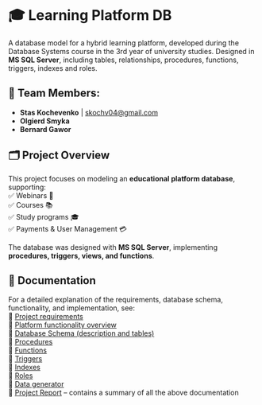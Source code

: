 # 🎓 Learning Platform DB

A database model for a hybrid learning platform, developed during the Database Systems course in the 3rd year of university studies. Designed in **MS SQL Server**, including tables, relationships, procedures, functions, triggers, indexes and roles.

## 👥 Team Members:
- **Stas Kochevenko** | skochv04@gmail.com
- **Olgierd Smyka**
- **Bernard Gawor**

## 🗂️ Project Overview
This project focuses on modeling an **educational platform database**, supporting:  
✅ Webinars 🎥  
✅ Courses 📚  
✅ Study programs 🎓  
✅ Payments & User Management 💳  

The database was designed with **MS SQL Server**, implementing **procedures, triggers, views, and functions**.

## 📖 Documentation
For a detailed explanation of the requirements, database schema, functionality, and implementation, see:  
📄 [Project requirements](requirements.pdf)  
📄 [Platform functionality overview](docs/functionality.md)  
📄 [Database Schema (description and tables)](docs/database-schema.md)    
📄 [Procedures](docs/procedures.md)  
📄 [Functions](docs/functions.md)  
📄 [Triggers](docs/triggers.md)  
📄 [Indexes](docs/indexes.md)  
📄 [Roles](docs/roles.md)  
📄 [Data generator](docs/data-generator.md)  
📄 [Project Report](docs/report.md) – contains a summary of all the above documentation
